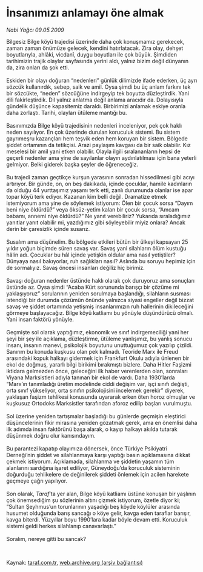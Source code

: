 # İnsanımızı anlamayı öne almak

*Nabi Yağcı 09.05.2009*

<div class="taraf_structure_2col_1zq">
<div class="margen_n">



 <p>Bilgesiz Bilge köyü trajedisi üzerinde daha çok konuşmamız gerekecek, zaman zaman önümüze gelecek, kendini hatırlatacak. Zira olay, dehşet boyutlarıyla, ahlâki, vicdanî, duygu boyutları ile çok büyük. Şimdiden tarihimizin trajik olaylar sayfasında yerini aldı, yalnız bizim değil dünyanın da, zira onları da şok etti. <br/><br/>Eskiden bir olayı doğuran “nedenleri” günlük dilimizde ifade ederken, üç ayrı sözcük kullanırdık, sebep, saik ve amil. Oysa şimdi bu üç anlam farkını tek bir sözcükte, “neden” sözcüğüne indirgeyip tek boyutta düzleştirdik. Yani dili fakirleştirdik. Dil yalnız anlatma değil anlama aracıdır da. Dolayısıyla gündelik düşünce kapasitemiz daraldı. Birbirimizi anlamak eskiye oranla daha zorlaştı. Tarihi, olayları ütüleme mantığı bu. <br/><br/>Basınımızda Bilge köyü trajedisinin nedenleri inceleniyor, pek çok haklı neden sayılıyor. En çok üzerinde durulan koruculuk sistemi. Bu sistem gayrımeşru kazançları hem teşvik eden hem koruyan bir sistem. Bölgede şiddet ortamının da tetikçisi. Arazi paylaşım kavgası da bir saik olabilir. Kız meselesi bir amil yani etken olabilir. Olayla ilgili sıralananların hepsi de geçerli nedenler ama yine de sayılanlar olayın aydınlatılması için bana yeterli gelmiyor. Belki giderek başka şeyler de öğreneceğiz. <br/><br/>Bu trajedi zaman geçtikçe kurşun yarasının sonradan hissedilmesi gibi acıyı artırıyor. Bir günde, on, on beş dakikada, içinde çocuklar, hamile kadınların da olduğu 44 yurttaşımız yaşamı terk etti, zanlı durumunda olanlar ise apar topar köyü terk ediyor. Kazanan kim belli değil. Dramatize etmek istemiyorum ama yine de söylemek istiyorum: Ölen bir çocuk sorsa “Dayım beni niye öldürdü?” veya öksüz-yetim kalan bir çocuk sorsa, “Amcam babamı, annemi niye öldürdü?” Ne yanıt verebiliriz? Yukarıda sıraladığımız yanıtlar yanıt olabilir mi, yazdığımız gibi söyleyebilir miyiz onlara? Ancak derin bir çaresizlik içinde susarız. <br/><br/>Susalım ama düşünelim. Bu bölgede etkileri bütün bir ülkeyi kapsayan 25 yıldır yoğun biçimde süren savaş var. Savaş yani silahların ölüm kustuğu hâlin adı. Çocuklar bu hâl içinde yetişkin oldular ama nasıl yetiştiler? Dünyaya nasıl bakıyorlar, ruh sağlıkları nasıl? Aslında bu soruyu hepimiz için de sormalıyız. Savaş öncesi insanları değiliz hiç birimiz. <br/><br/>Savaşı doğuran nedenler üstünde haklı olarak çok duruyoruz ama sonuçları üstünde az. Oysa şimdi “Acaba Kürt sorununda barışçı bir çözüme mi yaklaşıyoruz” sorularının yeniden sorulmaya başlandığı, silahların susması istendiği bir durumda çözümün önünde yalnızca siyasi engeller değil bizzat savaş ve şiddet ortamında yetişmiş insanlarımızın ruh hallerinin dikileceğini görmeye başlayacağız. Bilge köyü katliamı bu yönüyle düşündürücü olmalı. Yani insan faktörü yönüyle. <br/><br/>Geçmişte sol olarak yaptığımız, ekonomik ve sınıf indirgemeciliği yani her şeyi bir şey ile açıklama, düzleştirme, ütüleme yanlışımız, bu yanlış sonucu insanı, insanın manevi, psikolojik boyutunu unuttuğumuz çok yazılıp çizildi. Sanırım bu konuda kuşkusu olan pek kalmadı. Teoride Marx ile Freud arasındaki kopuk halkayı gidermek için Frankfurt Okulu adıyla ünlenen bir ekol de doğmuş, yararlı bilgi birikimi bırakmıştı bizlere. Daha Hitler Faşizmi iktidara gelmezden önce, geleceğini ilk haber verenlerden olan, sonraları Viyana Marksistleri adıyla tanınan bir ekol de vardı. Daha 1930’larda “Marx’ın tanımladığı üretim modelinde ciddi değişim var, işçi sınıfı değişti, orta sınıf yükseliyor, orta sınıfın psikolojisini incelemek gerekir” diyerek, yaklaşan faşizm tehlikesi konusunda uyararak erken öten horoz olmuşlar ve kuşkusuz Ortodoks Marksistler tarafından aforoz edilip başları vurulmuştu. <br/><br/>Sol üzerine yeniden tartışmalar başladığı bu günlerde geçmişin eleştirici düşüncelerinin fikir mirasına yeniden gözatmak gerek, ama en önemlisi daha ilk adımda insan faktörünü başa alarak, o kayıp halkayı akılda tutarak düşünmek doğru olur kanısındayım. <br/><br/>Bu parantezi kapatıp olayımıza dönersek, önce Türkiye Psikiyatri Derneği’nin şiddet ve silahlanmaya karşı yaptığı basın açıklamasına dikkat çekmek istiyorum. Açıklamada, silahlanma ve şiddetin yaşamın tüm alanlarını sardığına işaret ediliyor, Güneydoğu’da koruculuk sisteminin doğurduğu tehlikelere de değinilerek şiddeti önlemek için acilen harekete geçmeye çağrı yapılıyor. <br/><br/>Son olarak, <i>Taraf</i>’ta yer alan, Bilge köyü katliamı üstüne konuşan bir yaşlının çok önemsediğim şu sözlerinin altını çizmek istiyorum, özetle diyor ki; “Sultan Şeyhmus’un torunlarının yaşadığı beş köyde köylüler arasında husumet olduğunda barış sancağı o köye gelir, kavga eden taraflar barışır, kavga biterdi. Yüzyıllar boyu 1990’lara kadar böyle devam etti. Koruculuk sistemi geldi herkes silahlanıp canavarlaştı.” <br/><br/>Soralım, nereye gitti bu sancak?</p>

<br/>


<div id="taraf_not">
</div>

</div>


</div>

Kaynak: [taraf.com.tr](http://www.taraf.com.tr:80/makale/5428.htm), [web.archive.org (arşiv bağlantısı)](http://web.archive.org/web/20090513043240/http://www.taraf.com.tr:80/makale/5428.htm)
